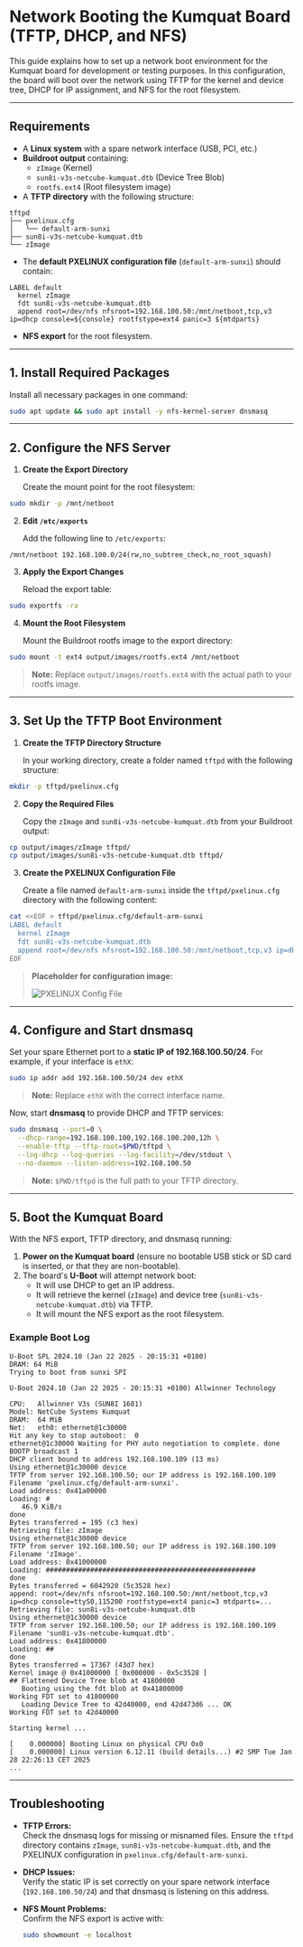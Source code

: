 # Network Booting the Kumquat Board (TFTP, DHCP, and NFS)

This guide explains how to set up a network boot environment for the Kumquat board for development or testing purposes. In this configuration, the board will boot over the network using TFTP for the kernel and device tree, DHCP for IP assignment, and NFS for the root filesystem.

---

## Requirements

- A **Linux system** with a spare network interface (USB, PCI, etc.)
- **Buildroot output** containing:
  - `zImage` (Kernel)
  - `sun8i-v3s-netcube-kumquat.dtb` (Device Tree Blob)
  - `rootfs.ext4` (Root filesystem image)
- A **TFTP directory** with the following structure:

```
tftpd
├── pxelinux.cfg
│   └── default-arm-sunxi
├── sun8i-v3s-netcube-kumquat.dtb
└── zImage
```

- The **default PXELINUX configuration file** (`default-arm-sunxi`) should contain:

```
LABEL default
  kernel zImage
  fdt sun8i-v3s-netcube-kumquat.dtb
  append root=/dev/nfs nfsroot=192.168.100.50:/mnt/netboot,tcp,v3 ip=dhcp console=${console} rootfstype=ext4 panic=3 ${mtdparts}
```

- **NFS export** for the root filesystem.

---

## 1. Install Required Packages

Install all necessary packages in one command:

```bash
sudo apt update && sudo apt install -y nfs-kernel-server dnsmasq
```

---

## 2. Configure the NFS Server

1. **Create the Export Directory**

   Create the mount point for the root filesystem:

```bash
sudo mkdir -p /mnt/netboot
```

2. **Edit `/etc/exports`**

   Add the following line to `/etc/exports`:

```
/mnt/netboot 192.168.100.0/24(rw,no_subtree_check,no_root_squash)
```

3. **Apply the Export Changes**

   Reload the export table:

```bash
sudo exportfs -ra
```

4. **Mount the Root Filesystem**

   Mount the Buildroot rootfs image to the export directory:

```bash
sudo mount -t ext4 output/images/rootfs.ext4 /mnt/netboot
```

   > **Note:** Replace `output/images/rootfs.ext4` with the actual path to your rootfs image.

---

## 3. Set Up the TFTP Boot Environment

1. **Create the TFTP Directory Structure**

   In your working directory, create a folder named `tftpd` with the following structure:

```bash
mkdir -p tftpd/pxelinux.cfg
```

2. **Copy the Required Files**

   Copy the `zImage` and `sun8i-v3s-netcube-kumquat.dtb` from your Buildroot output:

```bash
cp output/images/zImage tftpd/
cp output/images/sun8i-v3s-netcube-kumquat.dtb tftpd/
```

3. **Create the PXELINUX Configuration File**

   Create a file named `default-arm-sunxi` inside the `tftpd/pxelinux.cfg` directory with the following content:

```bash
cat <<EOF > tftpd/pxelinux.cfg/default-arm-sunxi
LABEL default
  kernel zImage
  fdt sun8i-v3s-netcube-kumquat.dtb
  append root=/dev/nfs nfsroot=192.168.100.50:/mnt/netboot,tcp,v3 ip=dhcp console=\${console} rootfstype=ext4 panic=3 \${mtdparts}
EOF
```

   > **Placeholder for configuration image:**
   >
   > ![PXELINUX Config File](placeholder_image_link)

---

## 4. Configure and Start dnsmasq

Set your spare Ethernet port to a **static IP of 192.168.100.50/24**. For example, if your interface is `ethX`:

```bash
sudo ip addr add 192.168.100.50/24 dev ethX
```

> **Note:** Replace `ethX` with the correct interface name.

Now, start **dnsmasq** to provide DHCP and TFTP services:

```bash
sudo dnsmasq --port=0 \
  --dhcp-range=192.168.100.100,192.168.100.200,12h \
  --enable-tftp --tftp-root=$PWD/tftpd \
  --log-dhcp --log-queries --log-facility=/dev/stdout \
  --no-daemon --listen-address=192.168.100.50
```

> **Note:** `$PWD/tftpd` is the full path to your TFTP directory.

---

## 5. Boot the Kumquat Board

With the NFS export, TFTP directory, and dnsmasq running:

1. **Power on the Kumquat board** (ensure no bootable USB stick or SD card is inserted, or that they are non-bootable).
2. The board's **U-Boot** will attempt network boot:
   - It will use DHCP to get an IP address.
   - It will retrieve the kernel (`zImage`) and device tree (`sun8i-v3s-netcube-kumquat.dtb`) via TFTP.
   - It will mount the NFS export as the root filesystem.

### **Example Boot Log**

```
U-Boot SPL 2024.10 (Jan 22 2025 - 20:15:31 +0100)
DRAM: 64 MiB
Trying to boot from sunxi SPI

U-Boot 2024.10 (Jan 22 2025 - 20:15:31 +0100) Allwinner Technology

CPU:   Allwinner V3s (SUN8I 1681)
Model: NetCube Systems Kumquat
DRAM:  64 MiB
Net:   eth0: ethernet@1c30000
Hit any key to stop autoboot:  0 
ethernet@1c30000 Waiting for PHY auto negotiation to complete. done
BOOTP broadcast 1
DHCP client bound to address 192.168.100.109 (13 ms)
Using ethernet@1c30000 device
TFTP from server 192.168.100.50; our IP address is 192.168.100.109
Filename 'pxelinux.cfg/default-arm-sunxi'.
Load address: 0x41a00000
Loading: #
   46.9 KiB/s
done
Bytes transferred = 195 (c3 hex)
Retrieving file: zImage
Using ethernet@1c30000 device
TFTP from server 192.168.100.50; our IP address is 192.168.100.109
Filename 'zImage'.
Load address: 0x41000000
Loading: ####################################################
done
Bytes transferred = 6042920 (5c3528 hex)
append: root=/dev/nfs nfsroot=192.168.100.50:/mnt/netboot,tcp,v3 ip=dhcp console=ttyS0,115200 rootfstype=ext4 panic=3 mtdparts=...
Retrieving file: sun8i-v3s-netcube-kumquat.dtb
Using ethernet@1c30000 device
TFTP from server 192.168.100.50; our IP address is 192.168.100.109
Filename 'sun8i-v3s-netcube-kumquat.dtb'.
Load address: 0x41800000
Loading: ##
done
Bytes transferred = 17367 (43d7 hex)
Kernel image @ 0x41000000 [ 0x000000 - 0x5c3528 ]
## Flattened Device Tree blob at 41800000
   Booting using the fdt blob at 0x41800000
Working FDT set to 41800000
   Loading Device Tree to 42d40000, end 42d473d6 ... OK
Working FDT set to 42d40000

Starting kernel ...

[    0.000000] Booting Linux on physical CPU 0x0
[    0.000000] Linux version 6.12.11 (build details...) #2 SMP Tue Jan 28 22:26:13 CET 2025
...
```

---

## Troubleshooting

- **TFTP Errors:**  
  Check the dnsmasq logs for missing or misnamed files. Ensure the `tftpd` directory contains `zImage`, `sun8i-v3s-netcube-kumquat.dtb`, and the PXELINUX configuration in `pxelinux.cfg/default-arm-sunxi`.

- **DHCP Issues:**  
  Verify the static IP is set correctly on your spare network interface (`192.168.100.50/24`) and that dnsmasq is listening on this address.

- **NFS Mount Problems:**  
  Confirm the NFS export is active with:

  ```bash
  sudo showmount -e localhost
  ```
